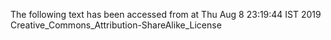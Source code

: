 The following text has been accessed from at Thu Aug 8 23:19:44 IST 2019
Creative_Commons_Attribution-ShareAlike_License
